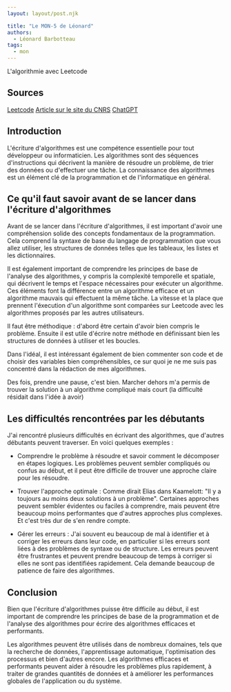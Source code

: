 ```yaml
---
layout: layout/post.njk

title: "Le MON-5 de Léonard"
authors:
  - Léonard Barbotteau
tags:
  - mon
---
```


<!-- début résumé -->
L'algorithmie avec Leetcode
<!-- fin résumé -->

## Sources
[Leetcode](https://leetcode.com)
[Article sur le site du CNRS](https://perso.liris.cnrs.fr/pierre-antoine.champin/enseignement/algo/cours/algo/bonnes_pratiques.html)
[ChatGPT](https://chat.openai.com/chat)

## Introduction
L'écriture d'algorithmes est une compétence essentielle pour tout développeur ou informaticien. Les algorithmes sont des séquences d'instructions qui décrivent la manière de résoudre un problème, de trier des données ou d'effectuer une tâche. La connaissance des algorithmes est un élément clé de la programmation et de l'informatique en général.

## Ce qu'il faut savoir avant de se lancer dans l'écriture d'algorithmes
Avant de se lancer dans l'écriture d'algorithmes, il est important d'avoir une compréhension solide des concepts fondamentaux de la programmation. Cela comprend la syntaxe de base du langage de programmation que vous allez utiliser, les structures de données telles que les tableaux, les listes et les dictionnaires.

Il est également important de comprendre les principes de base de l'analyse des algorithmes, y compris la complexité temporelle et spatiale, qui décrivent le temps et l'espace nécessaires pour exécuter un algorithme. Ces éléments font la différence entre un algorithme efficace et un algorithme mauvais qui effectuent la même tâche. La vitesse et la place que prennent l'éxecution d'un algorithme sont comparées sur Leetcode avec les algorithmes proposés par les autres utilisateurs. 

Il faut être méthodique : d'abord être certain d'avoir bien compris le problème. Ensuite il est utile d'écrire notre méthode en définissant bien les structures de données à utiliser et les boucles.

Dans l'idéal, il est intéressant également de bien commenter son code et de choisir des variables bien compréhensibles, ce sur quoi je ne me suis pas concentré dans la rédaction de mes algorithmes.

Des fois, prendre une pause, c'est bien. Marcher dehors m'a permis de trouver la solution à un algorithme compliqué mais court (la difficulté résidait dans l'idée à avoir)

## Les difficultés rencontrées par les débutants
J'ai rencontré plusieurs difficultés en écrivant des algorithmes, que d'autres débutants peuvent traverser. En voici quelques exemples :

- Comprendre le problème à résoudre et savoir comment le décomposer en étapes logiques. Les problèmes peuvent sembler compliqués ou confus au début, et il peut être difficile de trouver une approche claire pour les résoudre.

- Trouver l'approche optimale : Comme dirait Elias dans Kaamelott: "Il y a toujours au moins deux solutions à un problème". Certaines approches peuvent sembler évidentes ou faciles à comprendre, mais peuvent être beaucoup moins performantes que d'autres approches plus complexes. Et c'est très dur de s'en rendre compte.

- Gérer les erreurs : J'ai souvent eu beaucoup de mal à identifier et à corriger les erreurs dans leur code, en particulier si les erreurs sont liées à des problèmes de syntaxe ou de structure. Les erreurs peuvent être frustrantes et peuvent prendre beaucoup de temps à corriger si elles ne sont pas identifiées rapidement. Cela demande beaucoup de patience de faire des algorithmes.

## Conclusion
Bien que l'écriture d'algorithmes puisse être difficile au début, il est important de comprendre les principes de base de la programmation et de l'analyse des algorithmes pour écrire des algorithmes efficaces et performants.

Les algorithmes peuvent être utilisés dans de nombreux domaines, tels que la recherche de données, l'apprentissage automatique, l'optimisation des processus et bien d'autres encore. Les algorithmes efficaces et performants peuvent aider à résoudre les problèmes plus rapidement, à traiter de grandes quantités de données et à améliorer les performances globales de l'application ou du système.

